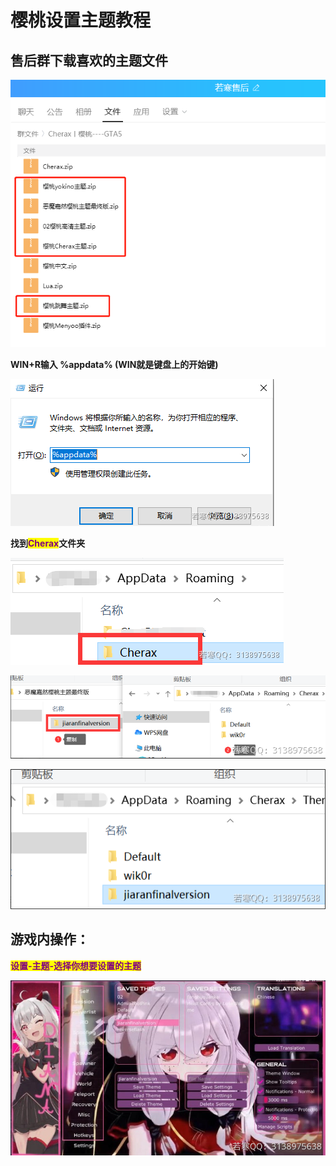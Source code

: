 # 樱桃设置主题教程

## **售后群下载喜欢的主题文件**

![](<../../.gitbook/assets/image (19).png>)

**WIN+R输入 %appdata%  (WIN就是键盘上的开始键)**

![](<../../.gitbook/assets/image (48).png>)

**找到**<mark style="color:purple;">**Cherax**</mark>**文件夹**

![](<../../.gitbook/assets/image (68).png>)

![](<../../.gitbook/assets/image (47).png>)

![](<../../.gitbook/assets/image (37).png>)

## **游戏内操作：**

<mark style="color:purple;">**设置-主题-选择你想要设置的主题**</mark>

![](<../../.gitbook/assets/image (9).png>)
